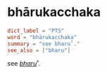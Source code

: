 # bhārukacchaka

``` toml
dict_label = "PTS"
word = "bhārukacchaka"
summary = "see bharu˚."
see_also = ["bharu"]
```

see *[bharu](bharu.md)*˚.

